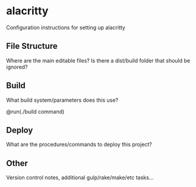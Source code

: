 # alacritty

Configuration instructions for setting up alacritty

## File Structure

Where are the main editable files? Is there a dist/build folder that should be ignored?

## Build

What build system/parameters does this use?

@run(./build command)

## Deploy

What are the procedures/commands to deploy this project?

## Other

Version control notes, additional gulp/rake/make/etc tasks...
